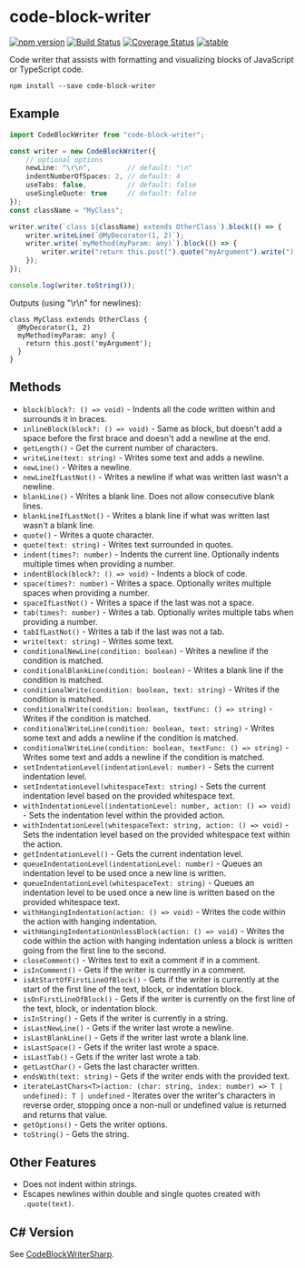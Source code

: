 code-block-writer
=================

[![npm version](https://badge.fury.io/js/code-block-writer.svg)](https://badge.fury.io/js/code-block-writer)
[![Build Status](https://travis-ci.org/dsherret/code-block-writer.svg)](https://travis-ci.org/dsherret/code-block-writer)
[![Coverage Status](https://coveralls.io/repos/dsherret/code-block-writer/badge.svg?branch=master&service=github)](https://coveralls.io/github/dsherret/code-block-writer?branch=master)
[![stable](http://badges.github.io/stability-badges/dist/stable.svg)](http://github.com/badges/stability-badges)

Code writer that assists with formatting and visualizing blocks of JavaScript or TypeScript code.

```
npm install --save code-block-writer
```

## Example

```typescript
import CodeBlockWriter from "code-block-writer";

const writer = new CodeBlockWriter({
    // optional options
    newLine: "\r\n",         // default: "\n"
    indentNumberOfSpaces: 2, // default: 4
    useTabs: false,          // default: false
    useSingleQuote: true     // default: false
});
const className = "MyClass";

writer.write(`class ${className} extends OtherClass`).block(() => {
    writer.writeLine(`@MyDecorator(1, 2)`);
    writer.write(`myMethod(myParam: any)`).block(() => {
        writer.write("return this.post(").quote("myArgument").write(");");
    });
});

console.log(writer.toString());
```

Outputs (using "\r\n" for newlines):

```text
class MyClass extends OtherClass {
  @MyDecorator(1, 2)
  myMethod(myParam: any) {
    return this.post('myArgument');
  }
}
```

## Methods

* `block(block?: () => void)` - Indents all the code written within and surrounds it in braces.
* `inlineBlock(block?: () => void)` - Same as block, but doesn't add a space before the first brace and doesn't add a newline at the end.
* `getLength()` - Get the current number of characters.
* `writeLine(text: string)` - Writes some text and adds a newline.
* `newLine()` - Writes a newline.
* `newLineIfLastNot()` - Writes a newline if what was written last wasn't a newline.
* `blankLine()` - Writes a blank line. Does not allow consecutive blank lines.
* `blankLineIfLastNot()` - Writes a blank line if what was written last wasn't a blank line.
* `quote()` - Writes a quote character.
* `quote(text: string)` - Writes text surrounded in quotes.
* `indent(times?: number)` - Indents the current line. Optionally indents multiple times when providing a number.
* `indentBlock(block?: () => void)` - Indents a block of code.
* `space(times?: number)` - Writes a space. Optionally writes multiple spaces when providing a number.
* `spaceIfLastNot()` - Writes a space if the last was not a space.
* `tab(times?: number)` - Writes a tab. Optionally writes multiple tabs when providing a number.
* `tabIfLastNot()` - Writes a tab if the last was not a tab.
* `write(text: string)` - Writes some text.
* `conditionalNewLine(condition: boolean)` - Writes a newline if the condition is matched.
* `conditionalBlankLine(condition: boolean)` - Writes a blank line if the condition is matched.
* `conditionalWrite(condition: boolean, text: string)` - Writes if the condition is matched.
* `conditionalWrite(condition: boolean, textFunc: () => string)` - Writes if the condition is matched.
* `conditionalWriteLine(condition: boolean, text: string)` - Writes some text and adds a newline if the condition is matched.
* `conditionalWriteLine(condition: boolean, textFunc: () => string)` - Writes some text and adds a newline if the condition is matched.
* `setIndentationLevel(indentationLevel: number)` - Sets the current indentation level.
* `setIndentationLevel(whitespaceText: string)` - Sets the current indentation level based on the provided whitespace text.
* `withIndentationLevel(indentationLevel: number, action: () => void)` - Sets the indentation level within the provided action.
* `withIndentationLevel(whitespaceText: string, action: () => void)` - Sets the indentation level based on the provided whitespace text within the action.
* `getIndentationLevel()` - Gets the current indentation level.
* `queueIndentationLevel(indentationLevel: number)` - Queues an indentation level to be used once a new line is written.
* `queueIndentationLevel(whitespaceText: string)` - Queues an indentation level to be used once a new line is written based on the provided whitespace text.
* `withHangingIndentation(action: () => void)` - Writes the code within the action with hanging indentation.
* `withHangingIndentationUnlessBlock(action: () => void)` - Writes the code within the action with hanging indentation unless a block is written going from the first line to the second.
* `closeComment()` - Writes text to exit a comment if in a comment.
* `isInComment()` - Gets if the writer is currently in a comment.
* `isAtStartOfFirstLineOfBlock()` - Gets if the writer is currently at the start of the first line of the text, block, or indentation block.
* `isOnFirstLineOfBlock()` - Gets if the writer is currently on the first line of the text, block, or indentation block.
* `isInString()` - Gets if the writer is currently in a string.
* `isLastNewLine()` - Gets if the writer last wrote a newline.
* `isLastBlankLine()` - Gets if the writer last wrote a blank line.
* `isLastSpace()` - Gets if the writer last wrote a space.
* `isLastTab()` - Gets if the writer last wrote a tab.
* `getLastChar()` - Gets the last character written.
* `endsWith(text: string)` - Gets if the writer ends with the provided text.
* `iterateLastChars<T>(action: (char: string, index: number) => T | undefined): T | undefined` - Iterates over the writer's characters in reverse order, stopping once a non-null or undefined value is returned and returns that value.
* `getOptions()` - Gets the writer options.
* `toString()` - Gets the string.

## Other Features

* Does not indent within strings.
* Escapes newlines within double and single quotes created with `.quote(text)`.

## C# Version

See [CodeBlockWriterSharp](https://github.com/dsherret/CodeBlockWriterSharp).
